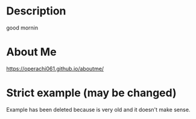 # Description
good mornin

# About Me
https://operachi061.github.io/aboutme/

# Strict example (may be changed)
Example has been deleted because is very old and it doesn't make sense.
